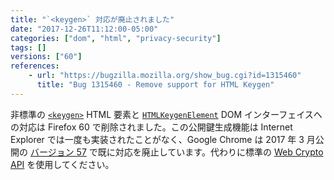 ```yaml
---
title: "`<keygen>` 対応が廃止されました"
date: "2017-12-26T11:12:00-05:00"
categories: ["dom", "html", "privacy-security"]
tags: []
versions: ["60"]
references:
    - url: "https://bugzilla.mozilla.org/show_bug.cgi?id=1315460"
      title: "Bug 1315460 - Remove support for HTML Keygen"
---
```

非標準の [`<keygen>`](https://developer.mozilla.org/ja/docs/Web/HTML/Element/keygen) HTML 要素と [`HTMLKeygenElement`](https://developer.mozilla.org/ja/docs/Web/API/HTMLKeygenElement) DOM インターフェイスへの対応は Firefox 60 で削除されました。この公開鍵生成機能は Internet Explorer では一度も実装されたことがなく、Google Chrome は 2017 年 3 月公開の [バージョン 57](https://www.chromestatus.com/feature/5716060992962560) で既に対応を廃止しています。代わりに標準の [Web Crypto API](https://developer.mozilla.org/ja/docs/Web/API/Web_Crypto_API) を使用してください。
